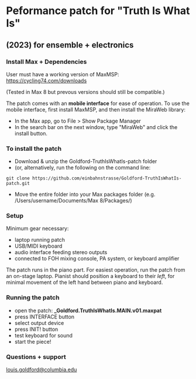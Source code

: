 # Peformance patch for "Truth Is What Is"
## (2023) for ensemble + electronics

### Install Max + Dependencies 
User must have a working version of MaxMSP:
https://cycling74.com/downloads

(Tested in Max 8 but prevous versions should still be compatible.) 

The patch comes with an **mobile interface** for ease of operation. 
To use the mobile interface, first install MaxMSP, and then install the MiraWeb library:

- In the Max app, go to File > Show Package Manager
- In the search bar on the next window, type "MiraWeb" and click the install button. 

### To install the patch
- Download & unzip the Goldford-TruthIsWhatIs-patch folder 
- (or, alternatively, run the following on the command line:

```git clone https://github.com/einbahnstrasse/Goldford-TruthIsWhatIs-patch.git```

- Move the entire folder into your Max packages folder (e.g. /Users/username/Documents/Max 8/Packages/)

### Setup
Minimum gear necessary:
- laptop running patch
- USB/MIDI keyboard 
- audio interface feeding stereo outputs 
- connected to FOH mixing console, PA system, or keyboard amplifier

The patch runs in the piano part. For easiest operation, run the patch from an on-stage laptop.
Pianist should position a keyboard to their *left*, for minimal movement of the left hand between piano and keyboard. 

### Running the patch
- open the patch: **_Goldford.TruthIsWhatIs.MAIN.v01.maxpat**
- press INTERFACE button
- select output device
- press INIT! button
- test keyboard for sound
- start the piece!

### Questions + support
louis.goldford@columbia.edu 
